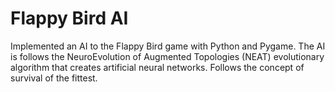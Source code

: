 # Flappy Bird AI

Implemented an AI to the Flappy Bird game with Python and Pygame. The AI is follows the NeuroEvolution of Augmented Topologies (NEAT) evolutionary algorithm that creates artificial neural networks. Follows the concept of survival of the fittest.
